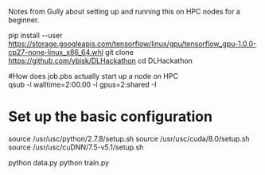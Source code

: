 Notes from Gully about setting up and running this on HPC nodes for a beginner.

pip install --user https://storage.googleapis.com/tensorflow/linux/gpu/tensorflow_gpu-1.0.0-cp27-none-linux_x86_64.whl
git clone https://github.com/ybisk/DLHackathon
cd DLHackathon

#How does job.pbs actually start up a node on HPC   
qsub -l walltime=2:00.00 -l gpus=2:shared -I

# Set up the basic configuration
source /usr/usc/python/2.7.8/setup.sh
source /usr/usc/cuda/8.0/setup.sh
source /usr/usc/cuDNN/7.5-v5.1/setup.sh
 
python data.py
python train.py 

